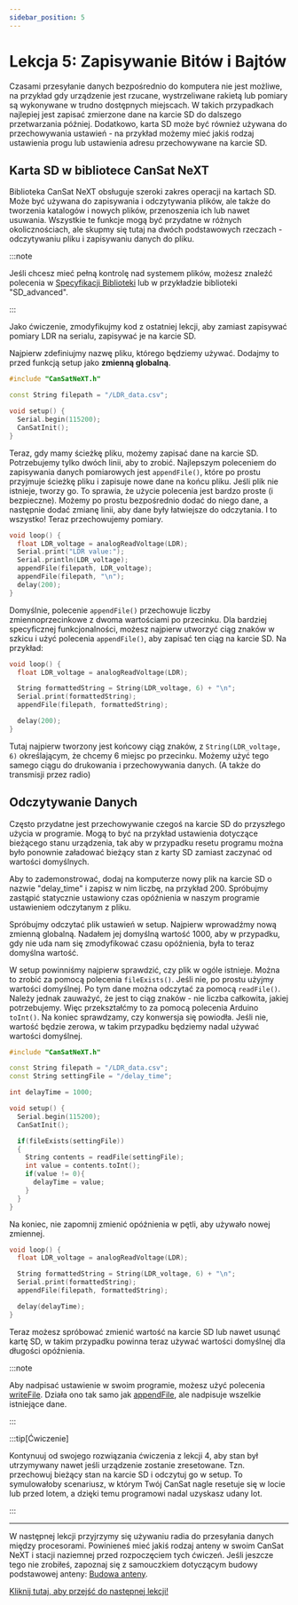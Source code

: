 ```yaml
---
sidebar_position: 5
---
```


# Lekcja 5: Zapisywanie Bitów i Bajtów

Czasami przesyłanie danych bezpośrednio do komputera nie jest możliwe, na przykład gdy urządzenie jest rzucane, wystrzeliwane rakietą lub pomiary są wykonywane w trudno dostępnych miejscach. W takich przypadkach najlepiej jest zapisać zmierzone dane na karcie SD do dalszego przetwarzania później. Dodatkowo, karta SD może być również używana do przechowywania ustawień - na przykład możemy mieć jakiś rodzaj ustawienia progu lub ustawienia adresu przechowywane na karcie SD.

## Karta SD w bibliotece CanSat NeXT

Biblioteka CanSat NeXT obsługuje szeroki zakres operacji na kartach SD. Może być używana do zapisywania i odczytywania plików, ale także do tworzenia katalogów i nowych plików, przenoszenia ich lub nawet usuwania. Wszystkie te funkcje mogą być przydatne w różnych okolicznościach, ale skupmy się tutaj na dwóch podstawowych rzeczach - odczytywaniu pliku i zapisywaniu danych do pliku.

:::note

Jeśli chcesz mieć pełną kontrolę nad systemem plików, możesz znaleźć polecenia w [Specyfikacji Biblioteki](./../CanSat-software/library_specification.md#sdcardpresent) lub w przykładzie biblioteki "SD_advanced".

:::

Jako ćwiczenie, zmodyfikujmy kod z ostatniej lekcji, aby zamiast zapisywać pomiary LDR na serialu, zapisywać je na karcie SD.

Najpierw zdefiniujmy nazwę pliku, którego będziemy używać. Dodajmy to przed funkcją setup jako **zmienną globalną**.

```Cpp title="Zmodyfikowany Setup"
#include "CanSatNeXT.h"

const String filepath = "/LDR_data.csv";

void setup() {
  Serial.begin(115200);
  CanSatInit();
}
```

Teraz, gdy mamy ścieżkę pliku, możemy zapisać dane na karcie SD. Potrzebujemy tylko dwóch linii, aby to zrobić. Najlepszym poleceniem do zapisywania danych pomiarowych jest `appendFile()`, które po prostu przyjmuje ścieżkę pliku i zapisuje nowe dane na końcu pliku. Jeśli plik nie istnieje, tworzy go. To sprawia, że użycie polecenia jest bardzo proste (i bezpieczne). Możemy po prostu bezpośrednio dodać do niego dane, a następnie dodać zmianę linii, aby dane były łatwiejsze do odczytania. I to wszystko! Teraz przechowujemy pomiary.

```Cpp title="Zapisywanie danych LDR na karcie SD"
void loop() {
  float LDR_voltage = analogReadVoltage(LDR);
  Serial.print("LDR value:");
  Serial.println(LDR_voltage);
  appendFile(filepath, LDR_voltage);
  appendFile(filepath, "\n");
  delay(200);
}
```

Domyślnie, polecenie `appendFile()` przechowuje liczby zmiennoprzecinkowe z dwoma wartościami po przecinku. Dla bardziej specyficznej funkcjonalności, możesz najpierw utworzyć ciąg znaków w szkicu i użyć polecenia `appendFile()`, aby zapisać ten ciąg na karcie SD. Na przykład:

```Cpp title="Zapisywanie danych LDR na karcie SD"
void loop() {
  float LDR_voltage = analogReadVoltage(LDR);

  String formattedString = String(LDR_voltage, 6) + "\n";
  Serial.print(formattedString);
  appendFile(filepath, formattedString);

  delay(200);
}
```

Tutaj najpierw tworzony jest końcowy ciąg znaków, z `String(LDR_voltage, 6)` określającym, że chcemy 6 miejsc po przecinku. Możemy użyć tego samego ciągu do drukowania i przechowywania danych. (A także do transmisji przez radio)

## Odczytywanie Danych

Często przydatne jest przechowywanie czegoś na karcie SD do przyszłego użycia w programie. Mogą to być na przykład ustawienia dotyczące bieżącego stanu urządzenia, tak aby w przypadku resetu programu można było ponownie załadować bieżący stan z karty SD zamiast zaczynać od wartości domyślnych.

Aby to zademonstrować, dodaj na komputerze nowy plik na karcie SD o nazwie "delay_time" i zapisz w nim liczbę, na przykład 200. Spróbujmy zastąpić statycznie ustawiony czas opóźnienia w naszym programie ustawieniem odczytanym z pliku.

Spróbujmy odczytać plik ustawień w setup. Najpierw wprowadźmy nową zmienną globalną. Nadałem jej domyślną wartość 1000, aby w przypadku, gdy nie uda nam się zmodyfikować czasu opóźnienia, była to teraz domyślna wartość.

W setup powinniśmy najpierw sprawdzić, czy plik w ogóle istnieje. Można to zrobić za pomocą polecenia `fileExists()`. Jeśli nie, po prostu użyjmy wartości domyślnej. Po tym dane można odczytać za pomocą `readFile()`. Należy jednak zauważyć, że jest to ciąg znaków - nie liczba całkowita, jakiej potrzebujemy. Więc przekształćmy to za pomocą polecenia Arduino `toInt()`. Na koniec sprawdzamy, czy konwersja się powiodła. Jeśli nie, wartość będzie zerowa, w takim przypadku będziemy nadal używać wartości domyślnej.

```Cpp title="Odczytywanie ustawienia w setup"
#include "CanSatNeXT.h"

const String filepath = "/LDR_data.csv";
const String settingFile = "/delay_time";

int delayTime = 1000;

void setup() {
  Serial.begin(115200);
  CanSatInit();

  if(fileExists(settingFile))
  {
    String contents = readFile(settingFile);
    int value = contents.toInt();
    if(value != 0){
      delayTime = value;
    }
  }
}
```

Na koniec, nie zapomnij zmienić opóźnienia w pętli, aby używało nowej zmiennej.

```Cpp title="Dynamicznie ustawiona wartość opóźnienia"
void loop() {
  float LDR_voltage = analogReadVoltage(LDR);

  String formattedString = String(LDR_voltage, 6) + "\n";
  Serial.print(formattedString);
  appendFile(filepath, formattedString);

  delay(delayTime);
}
```

Teraz możesz spróbować zmienić wartość na karcie SD lub nawet usunąć kartę SD, w takim przypadku powinna teraz używać wartości domyślnej dla długości opóźnienia.

:::note

Aby nadpisać ustawienie w swoim programie, możesz użyć polecenia [writeFile](./../CanSat-software/library_specification.md#writefile). Działa ono tak samo jak [appendFile](./../CanSat-software/library_specification.md#appendfile), ale nadpisuje wszelkie istniejące dane.

:::

:::tip[Ćwiczenie]

Kontynuuj od swojego rozwiązania ćwiczenia z lekcji 4, aby stan był utrzymywany nawet jeśli urządzenie zostanie zresetowane. Tzn. przechowuj bieżący stan na karcie SD i odczytuj go w setup. To symulowałoby scenariusz, w którym Twój CanSat nagle resetuje się w locie lub przed lotem, a dzięki temu programowi nadal uzyskasz udany lot.

:::

---

W następnej lekcji przyjrzymy się używaniu radia do przesyłania danych między procesorami. Powinieneś mieć jakiś rodzaj anteny w swoim CanSat NeXT i stacji naziemnej przed rozpoczęciem tych ćwiczeń. Jeśli jeszcze tego nie zrobiłeś, zapoznaj się z samouczkiem dotyczącym budowy podstawowej anteny: [Budowa anteny](./../CanSat-hardware/communication#building-a-quarter-wave-monopole-antenna).

[Kliknij tutaj, aby przejść do następnej lekcji!](./lesson6)